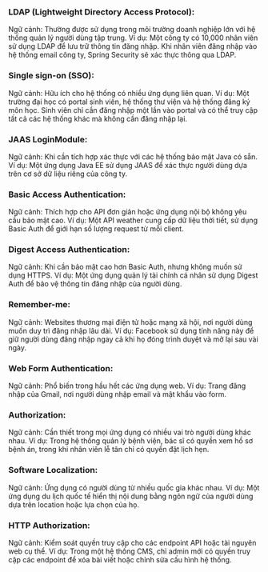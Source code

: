### LDAP (Lightweight Directory Access Protocol):

Ngữ cảnh: Thường được sử dụng trong môi trường doanh nghiệp lớn với hệ thống quản lý người dùng tập trung.
Ví dụ: Một công ty có 10,000 nhân viên sử dụng LDAP để lưu trữ thông tin đăng nhập. Khi nhân viên đăng nhập vào hệ thống
email công ty, Spring Security sẽ xác thực thông qua LDAP.

### Single sign-on (SSO):

Ngữ cảnh: Hữu ích cho hệ thống có nhiều ứng dụng liên quan.
Ví dụ: Một trường đại học có portal sinh viên, hệ thống thư viện và hệ thống đăng ký môn học. Sinh viên chỉ cần đăng
nhập một lần vào portal và có thể truy cập tất cả các hệ thống khác mà không cần đăng nhập lại.

### JAAS LoginModule:

Ngữ cảnh: Khi cần tích hợp xác thực với các hệ thống bảo mật Java có sẵn.
Ví dụ: Một ứng dụng Java EE sử dụng JAAS để xác thực người dùng dựa trên cơ sở dữ liệu riêng của công ty.

### Basic Access Authentication:

Ngữ cảnh: Thích hợp cho API đơn giản hoặc ứng dụng nội bộ không yêu cầu bảo mật cao.
Ví dụ: Một API weather cung cấp dữ liệu thời tiết, sử dụng Basic Auth để giới hạn số lượng request từ mỗi client.

### Digest Access Authentication:

Ngữ cảnh: Khi cần bảo mật cao hơn Basic Auth, nhưng không muốn sử dụng HTTPS.
Ví dụ: Một ứng dụng quản lý tài chính cá nhân sử dụng Digest Auth để bảo vệ thông tin đăng nhập của người dùng.

### Remember-me:

Ngữ cảnh: Websites thương mại điện tử hoặc mạng xã hội, nơi người dùng muốn duy trì đăng nhập lâu dài.
Ví dụ: Facebook sử dụng tính năng này để giữ người dùng đăng nhập ngay cả khi họ đóng trình duyệt và mở lại sau vài
ngày.

### Web Form Authentication:

Ngữ cảnh: Phổ biến trong hầu hết các ứng dụng web.
Ví dụ: Trang đăng nhập của Gmail, nơi người dùng nhập email và mật khẩu vào form.

### Authorization:

Ngữ cảnh: Cần thiết trong mọi ứng dụng có nhiều vai trò người dùng khác nhau.
Ví dụ: Trong hệ thống quản lý bệnh viện, bác sĩ có quyền xem hồ sơ bệnh án, trong khi nhân viên lễ tân chỉ có quyền đặt
lịch hẹn.

### Software Localization:

Ngữ cảnh: Ứng dụng có người dùng từ nhiều quốc gia khác nhau.
Ví dụ: Một ứng dụng du lịch quốc tế hiển thị nội dung bằng ngôn ngữ của người dùng dựa trên location hoặc lựa chọn của
họ.

### HTTP Authorization:

Ngữ cảnh: Kiểm soát quyền truy cập cho các endpoint API hoặc tài nguyên web cụ thể.
Ví dụ: Trong một hệ thống CMS, chỉ admin mới có quyền truy cập các endpoint để xóa bài viết hoặc chỉnh sửa cấu hình hệ
thống.